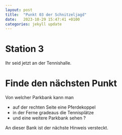 ```yaml
---
layout: post
title:  "Punkt 03 der Schnitzeljagd"
date:   2023-10-29 15:47:41 +0100
categories: jekyll update
---
```


# Station 3

Ihr seid jetzt an der Tennishalle. 


# Finde den nächsten Punkt

Von welcher Parkbank kann man
- auf der rechten Seite eine Pferdekoppel
- in der Ferne gradeaus die Tennisplätze 
- und eine weitere Parkbank sehen ?

An dieser Bank ist der nächste Hinweis versteckt.
